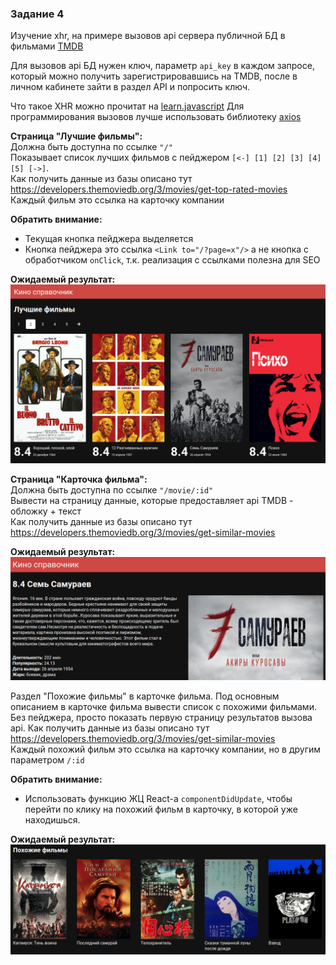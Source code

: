 ### Задание 4

Изучение xhr, на примере вызовов api сервера публичной БД в фильмами [TMDB](https://www.themoviedb.org)

Для вызовов api БД нужен ключ, параметр `api_key` в каждом запросе, который можно получить 
зарегистрировавшись на TMDB, после в личном кабинете зайти в раздел API и попросить ключ.  

Что такое XHR можно прочитат на [learn.javascript](https://learn.javascript.ru/ajax-xmlhttprequest)
Для программирования вызовов лучше использовать библиотеку [axios](https://github.com/axios/axios)

**Страница "Лучшие фильмы":**  
Должна быть доступна по ссылке `"/"`  
Показывает список лучших фильмов с пейджером `[<-] [1] [2] [3] [4] [5] [->]`.  
Как получить данные из базы описано тут https://developers.themoviedb.org/3/movies/get-top-rated-movies  
Каждый фильм это ссылка на карточку компании

**Обратить внимание:**
- Текущая кнопка пейджера выделяется 
- Кнопка пейджера это ссылка `<Link to="/?page=x"/>` а не кнопка с обработчиком `onClick`, т.к. реализация с ссылками полезна для SEO  

**Ожидаемый результат:**  
![](best.png)

**Страница "Карточка фильма":**  
Должна быть доступна по ссылке `"/movie/:id"`  
Вывести на страницу данные, которые предоставляет api TMDB - обложку + текст  
Как получить данные из базы описано тут https://developers.themoviedb.org/3/movies/get-similar-movies  

**Ожидаемый результат:**  
![](card.png)

Раздел "Похожие фильмы" в карточке фильма.
Под основным описанием в карточке фильма вывести список с похожими фильмами.
Без пейджера, просто показать первую страницу результатов вызова api.
Как получить данные из базы описано тут https://developers.themoviedb.org/3/movies/get-similar-movies  
Каждый похожий фильм это ссылка на карточку компании, но в другим параметром `/:id`

**Обратить внимание:**
- Использовать функцию ЖЦ React-а `componentDidUpdate`, чтобы перейти по клику на похожий фильм в карточку, в которой уже находишься.  

**Ожидаемый результат:**  
![](similar.png)